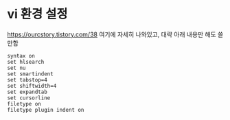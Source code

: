 # vi 환경 설정

https://ourcstory.tistory.com/38 여기에 자세히 나와있고, 대략 아래 내용만 해도 쓸만함

```
syntax on                                                                        
set hlsearch
set nu
set smartindent
set tabstop=4
set shiftwidth=4
set expandtab
set cursorline
filetype on
filetype plugin indent on
```
